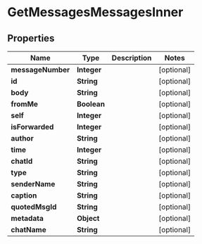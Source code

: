 

# GetMessagesMessagesInner


## Properties

| Name | Type | Description | Notes |
|------------ | ------------- | ------------- | -------------|
|**messageNumber** | **Integer** |  |  [optional] |
|**id** | **String** |  |  [optional] |
|**body** | **String** |  |  [optional] |
|**fromMe** | **Boolean** |  |  [optional] |
|**self** | **Integer** |  |  [optional] |
|**isForwarded** | **Integer** |  |  [optional] |
|**author** | **String** |  |  [optional] |
|**time** | **Integer** |  |  [optional] |
|**chatId** | **String** |  |  [optional] |
|**type** | **String** |  |  [optional] |
|**senderName** | **String** |  |  [optional] |
|**caption** | **String** |  |  [optional] |
|**quotedMsgId** | **String** |  |  [optional] |
|**metadata** | **Object** |  |  [optional] |
|**chatName** | **String** |  |  [optional] |



